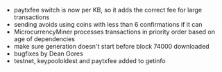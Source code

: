 * paytxfee switch is now per KB, so it adds the correct fee for large transactions
* sending avoids using coins with less than 6 confirmations if it can
* MicrocurrencyMiner processes transactions in priority order based on age of dependencies
* make sure generation doesn't start before block 74000 downloaded
* bugfixes by Dean Gores
* testnet, keypoololdest and paytxfee added to getinfo
